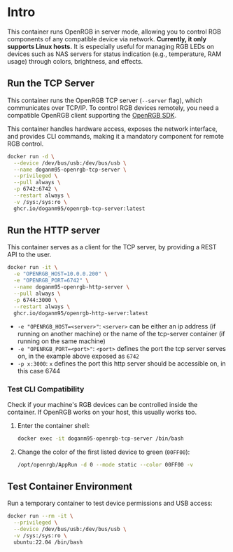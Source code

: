 # Intro

This container runs OpenRGB in server mode, allowing you to control RGB components of any compatible device via network.
**Currently, it only supports Linux hosts.**
It is especially useful for managing RGB LEDs on devices such as NAS servers for status indication (e.g., temperature, RAM usage) through colors, brightness, and effects.

## Run the TCP Server

This container runs the OpenRGB TCP server (`--server` flag), which communicates over TCP/IP.
To control RGB devices remotely, you need a compatible OpenRGB client supporting the [OpenRGB SDK](https://gitlab.com/CalcProgrammer1/OpenRGB/-/blob/master/README.md#openrgb-sdk).

This container handles hardware access, exposes the network interface, and provides CLI commands, making it a mandatory component for remote RGB control.

```bash
docker run -d \
  --device /dev/bus/usb:/dev/bus/usb \
  --name doganm95-openrgb-tcp-server \
  --privileged \
  --pull always \
  -p 6742:6742 \
  --restart always \
  -v /sys:/sys:ro \
  ghcr.io/doganm95/openrgb-tcp-server:latest
```

## Run the HTTP server

This container serves as a client for the TCP server, by providing a REST API to the user.

```bash
docker run -it \
  -e "OPENRGB_HOST=10.0.0.200" \
  -e "OPENRGB_PORT=6742" \
  --name doganm95-openrgb-http-server \
  --pull always \
  -p 6744:3000 \
  --restart always \
  ghcr.io/doganm95/openrgb-http-server:latest
```

- `-e "OPENRGB_HOST=<server>"`: `<server>` can be either an ip address (if running on another machine) or the name of the tcp-server container (if running on the same machine)
- `-e "OPENRGB_PORT=<port>"`: `<port>` defines the port the tcp server serves on, in the example above exposed as `6742`
- `-p x:3000`: `x` defines the port this http server should be accessible on, in this case 6744

### Test CLI Compatibility

Check if your machine's RGB devices can be controlled inside the container. If OpenRGB works on your host, this usually works too.

1. Enter the container shell:

   ```bash
   docker exec -it doganm95-openrgb-tcp-server /bin/bash
   ```

2. Change the color of the first listed device to green (`00FF00`):

   ```bash
   /opt/openrgb/AppRun -d 0 --mode static --color 00FF00 -v
   ```

## Test Container Environment

Run a temporary container to test device permissions and USB access:

```bash
docker run --rm -it \
  --privileged \
  --device /dev/bus/usb:/dev/bus/usb \
  -v /sys:/sys:ro \
  ubuntu:22.04 /bin/bash
```
